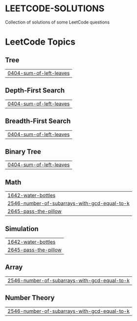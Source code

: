 # LEETCODE-SOLUTIONS
Collection of solutions of some LeetCode questions


<!---LeetCode Topics Start-->
# LeetCode Topics
## Tree
|  |
| ------- |
| [0404-sum-of-left-leaves](https://github.com/Ved1103/LEETCODE-SOLUTIONS/tree/master/0404-sum-of-left-leaves) |
## Depth-First Search
|  |
| ------- |
| [0404-sum-of-left-leaves](https://github.com/Ved1103/LEETCODE-SOLUTIONS/tree/master/0404-sum-of-left-leaves) |
## Breadth-First Search
|  |
| ------- |
| [0404-sum-of-left-leaves](https://github.com/Ved1103/LEETCODE-SOLUTIONS/tree/master/0404-sum-of-left-leaves) |
## Binary Tree
|  |
| ------- |
| [0404-sum-of-left-leaves](https://github.com/Ved1103/LEETCODE-SOLUTIONS/tree/master/0404-sum-of-left-leaves) |
## Math
|  |
| ------- |
| [1642-water-bottles](https://github.com/Ved1103/LEETCODE-SOLUTIONS/tree/master/1642-water-bottles) |
| [2546-number-of-subarrays-with-gcd-equal-to-k](https://github.com/Ved1103/LEETCODE-SOLUTIONS/tree/master/2546-number-of-subarrays-with-gcd-equal-to-k) |
| [2645-pass-the-pillow](https://github.com/Ved1103/LEETCODE-SOLUTIONS/tree/master/2645-pass-the-pillow) |
## Simulation
|  |
| ------- |
| [1642-water-bottles](https://github.com/Ved1103/LEETCODE-SOLUTIONS/tree/master/1642-water-bottles) |
| [2645-pass-the-pillow](https://github.com/Ved1103/LEETCODE-SOLUTIONS/tree/master/2645-pass-the-pillow) |
## Array
|  |
| ------- |
| [2546-number-of-subarrays-with-gcd-equal-to-k](https://github.com/Ved1103/LEETCODE-SOLUTIONS/tree/master/2546-number-of-subarrays-with-gcd-equal-to-k) |
## Number Theory
|  |
| ------- |
| [2546-number-of-subarrays-with-gcd-equal-to-k](https://github.com/Ved1103/LEETCODE-SOLUTIONS/tree/master/2546-number-of-subarrays-with-gcd-equal-to-k) |
<!---LeetCode Topics End-->